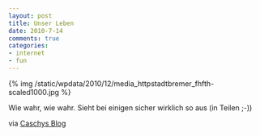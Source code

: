 ```yaml
--- 
layout: post
title: Unser Leben
date: 2010-7-14
comments: true
categories: 
- internet
- fun
---
```

{% img /static/wpdata/2010/12/media_httpstadtbremer_fhfth-scaled1000.jpg %}

Wie wahr, wie wahr. Sieht bei einigen sicher wirklich so aus (in Teilen ;-))

via [Caschys Blog](http://stadt-bremerhaven.de/unser-modernes-leben)
